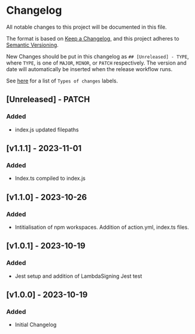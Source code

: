 # Changelog
All notable changes to this project will be documented in this file.

The format is based on [Keep a Changelog](https://keepachangelog.com/en/1.1.0/),
and this project adheres to [Semantic Versioning](https://semver.org/spec/v2.0.0.html).

New Changes should be put in this changelog as `## [Unreleased] - TYPE`, where `TYPE`,
is one of `MAJOR`, `MINOR`, or `PATCH` respectively.
The version and date will automatically be inserted when the release workflow runs.

See [here](https://keepachangelog.com/en/1.1.0/#how) for a list of `Types of changes` labels.

## [Unreleased] - PATCH
### Added
- index.js updated filepaths

## [v1.1.1] - 2023-11-01
### Added
- Index.ts compiled to index.js

## [v1.1.0] - 2023-10-26
### Added
- Intitialisation of npm workspaces. Addition of action.yml, index.ts files.

## [v1.0.1] - 2023-10-19
### Added
- Jest setup and addition of LambdaSigning Jest test

## [v1.0.0] - 2023-10-19
### Added
- Initial Changelog 
